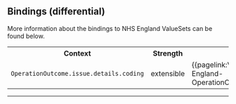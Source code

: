 ## Bindings (differential)

More information about the bindings to NHS England ValueSets can be found below.

<table class="assets">
<tr>
<th width="30%">Context</th>
<th width="20%">Strength</th>
<th width="50%">Link</th>
</tr>
<tr>
<td><code>OperationOutcome.issue.details.coding<code></td>
<td>extensible</td>
<td>{{pagelink:ValueSet-England-OperationOutcomeCodes}}</td>
</tr>

</table>

---